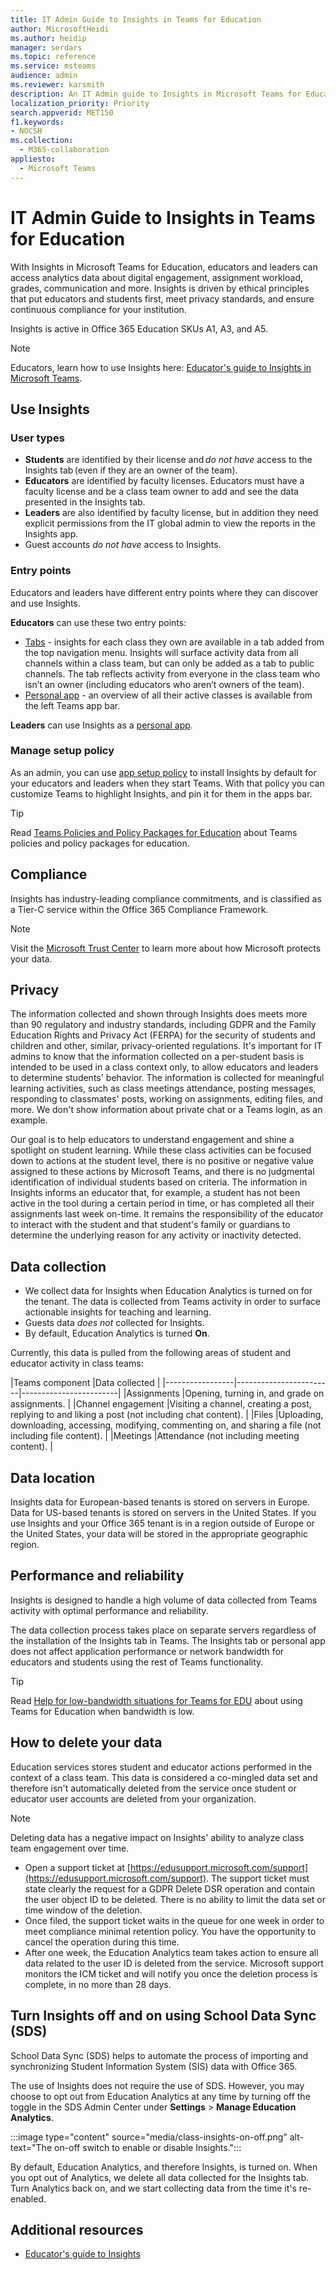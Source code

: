```yaml
---
title: IT Admin Guide to Insights in Teams for Education 
author: MicrosoftHeidi
ms.author: heidip
manager: serdars
ms.topic: reference
ms.service: msteams
audience: admin
ms.reviewer: karsmith
description: An IT Admin guide to Insights in Microsoft Teams for Education.
localization_priority: Priority
search.appverid: MET150
f1.keywords:
- NOCSH
ms.collection: 
  - M365-collaboration
appliesto: 
  - Microsoft Teams
---
```


# IT Admin Guide to Insights in Teams for Education

With Insights in Microsoft Teams for Education, educators and leaders can access analytics data about digital engagement, assignment workload, grades, communication and more. Insights is driven by ethical principles that put educators and students first, meet privacy standards, and ensure continuous compliance for your institution.

Insights is active in Office 365 Education SKUs A1, A3, and A5.

> [!NOTE]
> Educators, learn how to use Insights here: [Educator's guide to Insights in Microsoft Teams](https://support.microsoft.com/article/27b56255-90c0-47aa-bac3-1c9f50157181).

## Use Insights

### User types
- **Students** are identified by their license and _do not have_ access to the Insights tab (even if they are an owner of the team). 
- **Educators** are identified by faculty licenses. Educators must have a faculty license and be a class team owner to add and see the data presented in the Insights tab. 
- **Leaders** are also identified by faculty license, but in addition they need explicit permissions from the IT global admin to view the reports in the Insights app.
- Guest accounts _do not have_ access to Insights.

### Entry points
Educators and leaders have different entry points where they can discover and use Insights.

**Educators** can use these two entry points:
- [Tabs](https://support.microsoft.com/article/27b56255-90c0-47aa-bac3-1c9f50157181) - insights for each class they own are available in a tab added from the top navigation menu. Insights will surface activity data from all channels within a class team, but can only be added as a tab to public channels. The tab reflects activity from everyone in the class team who isn’t an owner (including educators who aren’t owners of the team).
- [Personal app](https://support.microsoft.com/article/747fd8d9-00b0-43e6-bacc-a1bf030b1867) - an overview of all their active classes is available from the left Teams app bar.

**Leaders** can use Insights as a [personal app](https://support.microsoft.com/article/8738d1b1-4e1c-49bd-9e8d-b5292474c347).

### Manage setup policy
As an admin, you can use [app setup policy](https://docs.microsoft.com/microsoftteams/teams-app-setup-policies) to install Insights by default for your educators and leaders when they start Teams.
With that policy you can customize Teams to highlight Insights, and pin it for them in the apps bar.

> [!TIP]
> Read [Teams Policies and Policy Packages for Education](https://docs.microsoft.com/microsoftteams/policy-packages-edu) about Teams policies and policy packages for education.



## Compliance

Insights has industry-leading compliance commitments, and is classified as a Tier-C service within the Office 365 Compliance Framework.

> [!NOTE]
> Visit the [Microsoft Trust Center](https://www.microsoft.com/trust-center) to learn more about how Microsoft protects your data.

## Privacy

The information collected and shown through Insights does meets more than 90 regulatory and industry standards, including GDPR and the Family Education Rights and Privacy Act (FERPA) for the security of students and children and other, similar, privacy-oriented regulations. It's important for IT admins to know that the information collected on a per-student basis is intended to be used in a class context only, to allow educators and leaders to determine students' behavior. The information is collected for meaningful learning activities, such as class meetings attendance, posting messages, responding to classmates' posts, working on assignments, editing files, and more. We don't show information about private chat or a Teams login, as an example.

Our goal is to help educators to understand engagement and shine a spotlight on student learning. While these class activities can be focused down to actions at the student level, there is no positive or negative value assigned to these actions by Microsoft Teams, and there is no judgmental identification of individual students based on criteria. The information in  Insights informs an educator that, for example, a student has not been active in the tool during a certain period in time, or has completed all their assignments last week on-time. It remains the responsibility of the educator to interact with the student and that student's family or guardians to determine the underlying reason for any activity or inactivity detected.

## Data collection

- We collect data for Insights when Education Analytics is turned on for the tenant. The data is collected from Teams activity in order to surface actionable insights for teaching and learning.
- Guests data _does not_ collected for Insights.
- By default, Education Analytics is turned **On**.

Currently, this data is pulled from the following areas of student and educator activity in class teams:

|Teams component  |Data collected  |
|-----------------|------------------------|------------------------|
|Assignments |Opening, turning in, and grade on assignments. |
|Channel engagement |Visiting a channel, creating a post, replying to and liking a post (not including chat content). |
|Files |Uploading, downloading, accessing, modifying, commenting on, and sharing a file (not including file content). |
|Meetings |Attendance (not including meeting content). |

## Data location

Insights data for European-based tenants is stored on servers in Europe. Data for US-based tenants is stored on servers in the United States. If you use Insights and your Office 365 tenant is in a region outside of Europe or the United States, your data will be stored in the appropriate geographic region.

## Performance and reliability

Insights is designed to handle a high volume of data collected from Teams activity with optimal performance and reliability.

The data collection process takes place on separate servers regardless of the installation of the Insights tab in Teams. The Insights tab or personal app does not affect application performance or network bandwidth for educators and students using the rest of Teams functionality.

> [!TIP]
> Read [Help for low-bandwidth situations for Teams for EDU](edu-remote-low-bandwidth.md) about using Teams for Education when bandwidth is low.

## How to delete your data

Education services stores student and educator actions performed in the context of a class team. This data is considered a co-mingled data set and therefore isn't automatically deleted from the service once student or educator user accounts are deleted from your organization.

> [!NOTE]
> Deleting data has a negative impact on Insights' ability to analyze class team engagement over time.

- Open a support ticket at [https://edusupport.microsoft.com/support](https://edusupport.microsoft.com/support). The support ticket must state clearly the request for a GDPR Delete DSR operation and contain the user object ID to be deleted. There is no ability to limit the data set or time window of the deletion.
- Once filed, the support ticket waits in the queue for one week in order to meet compliance minimal retention policy. You have the opportunity to cancel the operation during this time.
- After one week, the Education Analytics team takes action to ensure all data related to the user ID is deleted from the service. Microsoft support monitors the ICM ticket and will notify you once the deletion process is complete, in no more than 28 days.

## Turn Insights off and on using School Data Sync (SDS)

School Data Sync (SDS) helps to automate the process of importing and synchronizing Student Information System (SIS) data with Office 365.

The use of Insights does not require the use of SDS. However, you may choose to opt out from Education Analytics at any time by turning off the toggle in the SDS Admin Center under **Settings** > **Manage Education Analytics**.

:::image type="content" source="media/class-insights-on-off.png" alt-text="The on-off switch to enable or disable Insights.":::

By default, Education Analytics, and therefore Insights, is turned on. When you opt out of Analytics, we delete all data collected for the Insights tab. Turn Analytics back on, and we start collecting data from the time it's re-enabled.

## Additional resources
- [Educator's guide to Insights](https://support.microsoft.com/office/27b56255-90c0-47aa-bac3-1c9f50157181)
